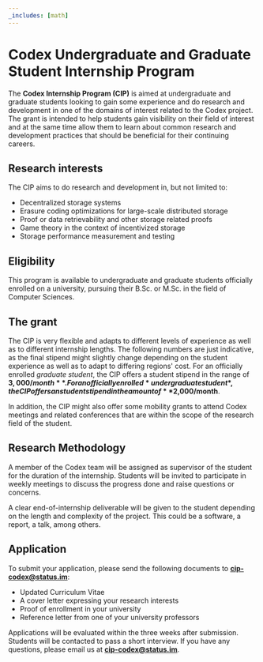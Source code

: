 ```yaml
---
_includes: [math]
---
```

# Codex Undergraduate and Graduate Student Internship Program



The **Codex Internship Program (CIP)** is aimed at undergraduate and graduate students looking to gain some experience and do research and development in one of the domains of interest related to the Codex project. The grant is intended to help students gain visibility on their field of interest and at the same time allow them to learn about common research and development practices that should be beneficial for their continuing careers.

## Research interests

The CIP aims to do research and development in, but not limited to:

 * Decentralized storage systems
 * Erasure coding optimizations for large-scale distributed storage
 * Proof or data retrievability and other storage related proofs
 * Game theory in the context of incentivized storage
 * Storage performance measurement and testing

## Eligibility 

This program is available to undergraduate and graduate students officially enrolled on a university, pursuing their B.Sc. or M.Sc. in the field of Computer Sciences.

## The grant

The CIP is very flexible and adapts to different levels of experience as well as to different internship lengths. The following numbers are just indicative, as the final stipend might slightly change depending on the student experience as well as to adapt to differing regions' cost. For an officially enrolled *graduate student*, the CIP offers a student stipend in the range of **$3,000/month**. For an officially enrolled *undergraduate student*, the CIP offers an student stipend in the amount of **$2,000/month**. 

In addition, the CIP might also offer some mobility grants to attend Codex meetings and related conferences that are within the scope of the research field of the student.

## Research Methodology

A member of the Codex team will be assigned as supervisor of the student for the duration of the internship. Students will be invited to participate in weekly meetings to discuss the progress done and raise questions or concerns. 

A clear end-of-internship deliverable will be given to the student depending on the length and complexity of the project. This could be a software, a report, a talk, among others.

## Application

To submit your application, please send the following documents to **cip-codex@status.im**:

 * Updated Curriculum Vitae
 * A cover letter expressing your research interests
 * Proof of enrollment in your university
 * Reference letter from one of your university professors

Applications will be evaluated within the three weeks after submission. Students will be contacted to pass a short interview. If you have any questions, please email us at **cip-codex@status.im**.
